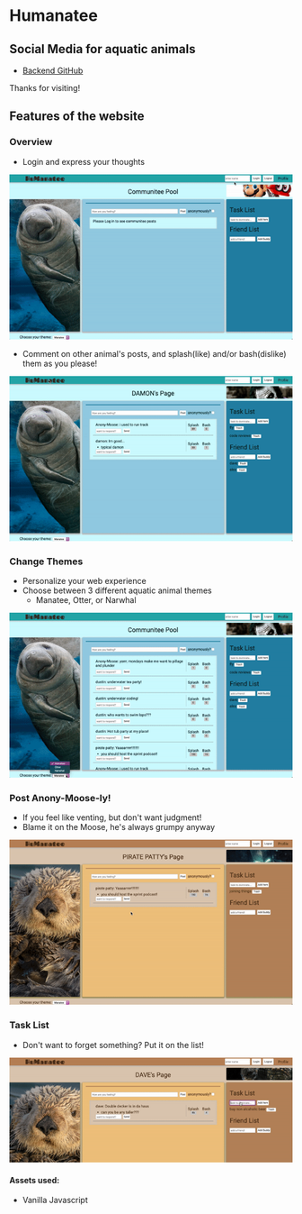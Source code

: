 # Humanatee

## Social Media for aquatic animals

* [Backend GitHub](https://github.com/codeHustler91/Humanatee-backend)

Thanks for visiting!

## Features of the website

### Overview
* Login and express your thoughts

![Make Post](./assets/makePost.gif)

* Comment on other animal's posts, and splash(like) and/or bash(dislike) them as you please!

![View Post](./assets/viewPost.gif)

### Change Themes
* Personalize your web experience
* Choose between 3 different aquatic animal themes
    * Manatee, Otter, or Narwhal
       
![Changing Themes](./assets/themes.gif)

### Post Anony-Moose-ly!
* If you feel like venting, but don't want judgment!
* Blame it on the Moose, he's always grumpy anyway

![Posting Anony-Moose-ly](./assets/anonymoose.gif)

### Task List
* Don't want to forget something? Put it on the list!
       
![Adding Task](./assets/addingTask.gif)

#### Assets used:
   * Vanilla Javascript
